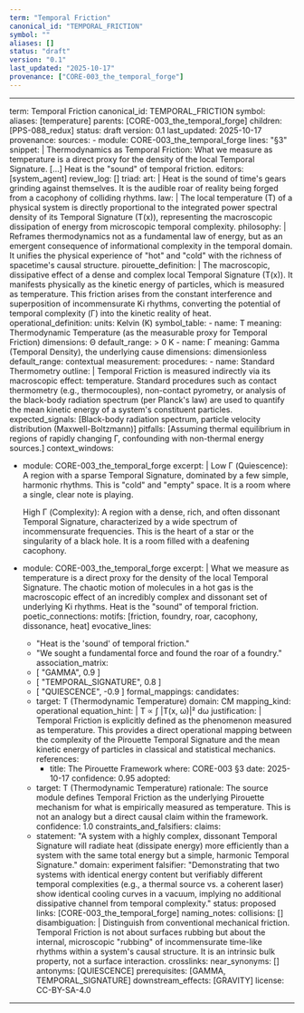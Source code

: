 ```yaml
---
term: "Temporal Friction"
canonical_id: "TEMPORAL_FRICTION"
symbol: ""
aliases: []
status: "draft"
version: "0.1"
last_updated: "2025-10-17"
provenance: ["CORE-003_the_temporal_forge"]
---
```


---
term: Temporal Friction
canonical_id: TEMPORAL_FRICTION
symbol:
aliases: [temperature]
parents: [CORE-003_the_temporal_forge]
children: [PPS-088_redux]
status: draft
version: 0.1
last_updated: 2025-10-17
provenance:
  sources:
    - module: CORE-003_the_temporal_forge
      lines: "§3"
      snippet: |
        Thermodynamics as Temporal Friction: What we measure as temperature is a direct proxy for the density of the local Temporal Signature. [...] Heat is the "sound" of temporal friction.
  editors: [system_agent]
  review_log: []
triad:
  art: |
    Heat is the sound of time's gears grinding against themselves. It is the audible roar of reality being forged from a cacophony of colliding rhythms.
  law: |
    The local temperature (T) of a physical system is directly proportional to the integrated power spectral density of its Temporal Signature (T(x)), representing the macroscopic dissipation of energy from microscopic temporal complexity.
  philosophy: |
    Reframes thermodynamics not as a fundamental law of energy, but as an emergent consequence of informational complexity in the temporal domain. It unifies the physical experience of "hot" and "cold" with the richness of spacetime's causal structure.
pirouette_definition: |
  The macroscopic, dissipative effect of a dense and complex local Temporal Signature (T(x)). It manifests physically as the kinetic energy of particles, which is measured as temperature. This friction arises from the constant interference and superposition of incommensurate Ki rhythms, converting the potential of temporal complexity (Γ) into the kinetic reality of heat.
operational_definition:
  units: Kelvin (K)
  symbol_table:
    - name: T
      meaning: Thermodynamic Temperature (as the measurable proxy for Temporal Friction)
      dimensions: Θ
      default_range: > 0 K
    - name: Γ
      meaning: Gamma (Temporal Density), the underlying cause
      dimensions: dimensionless
      default_range: contextual
  measurement:
    procedures:
      - name: Standard Thermometry
        outline: |
          Temporal Friction is measured indirectly via its macroscopic effect: temperature. Standard procedures such as contact thermometry (e.g., thermocouples), non-contact pyrometry, or analysis of the black-body radiation spectrum (per Planck's law) are used to quantify the mean kinetic energy of a system's constituent particles.
        expected_signals: [Black-body radiation spectrum, particle velocity distribution (Maxwell-Boltzmann)]
        pitfalls: [Assuming thermal equilibrium in regions of rapidly changing Γ, confounding with non-thermal energy sources.]
context_windows:
  - module: CORE-003_the_temporal_forge
    excerpt: |
      Low Γ (Quiescence): A region with a sparse Temporal Signature, dominated by a few simple, harmonic rhythms. This is "cold" and "empty" space. It is a room where a single, clear note is playing.

      High Γ (Complexity): A region with a dense, rich, and often dissonant Temporal Signature, characterized by a wide spectrum of incommensurate frequencies. This is the heart of a star or the singularity of a black hole. It is a room filled with a deafening cacophony.
  - module: CORE-003_the_temporal_forge
    excerpt: |
      What we measure as temperature is a direct proxy for the density of the local Temporal Signature. The chaotic motion of molecules in a hot gas is the macroscopic effect of an incredibly complex and dissonant set of underlying Ki rhythms. Heat is the "sound" of temporal friction.
poetic_connections:
  motifs: [friction, foundry, roar, cacophony, dissonance, heat]
  evocative_lines:
    - "Heat is the 'sound' of temporal friction."
    - "We sought a fundamental force and found the roar of a foundry."
  association_matrix:
    - [ "GAMMA", 0.9 ]
    - [ "TEMPORAL_SIGNATURE", 0.8 ]
    - [ "QUIESCENCE", -0.9 ]
formal_mappings:
  candidates:
    - target: T (Thermodynamic Temperature)
      domain: CM
      mapping_kind: operational
      equation_hint: |
        T ∝ ∫ |T(x, ω)|² dω
      justification: |
        Temporal Friction is explicitly defined as the phenomenon measured as temperature. This provides a direct operational mapping between the complexity of the Pirouette Temporal Signature and the mean kinetic energy of particles in classical and statistical mechanics.
      references:
        - title: The Pirouette Framework
          where: CORE-003 §3
          date: 2025-10-17
      confidence: 0.95
  adopted:
    - target: T (Thermodynamic Temperature)
      rationale: The source module defines Temporal Friction as the underlying Pirouette mechanism for what is empirically measured as temperature. This is not an analogy but a direct causal claim within the framework.
      confidence: 1.0
constraints_and_falsifiers:
  claims:
    - statement: "A system with a highly complex, dissonant Temporal Signature will radiate heat (dissipate energy) more efficiently than a system with the same total energy but a simple, harmonic Temporal Signature."
      domain: experiment
      falsifier: "Demonstrating that two systems with identical energy content but verifiably different temporal complexities (e.g., a thermal source vs. a coherent laser) show identical cooling curves in a vacuum, implying no additional dissipative channel from temporal complexity."
      status: proposed
      links: [CORE-003_the_temporal_forge]
naming_notes:
  collisions: []
  disambiguation: |
    Distinguish from conventional mechanical friction. Temporal Friction is not about surfaces rubbing but about the internal, microscopic "rubbing" of incommensurate time-like rhythms within a system's causal structure. It is an intrinsic bulk property, not a surface interaction.
crosslinks:
  near_synonyms: []
  antonyms: [QUIESCENCE]
  prerequisites: [GAMMA, TEMPORAL_SIGNATURE]
  downstream_effects: [GRAVITY]
license: CC-BY-SA-4.0
---